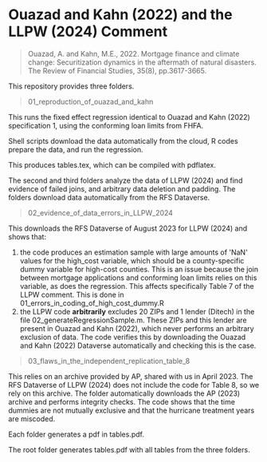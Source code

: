 # Ouazad and Kahn (2022) and the LLPW (2024) Comment

> Ouazad, A. and Kahn, M.E., 2022. Mortgage finance and climate change: Securitization dynamics in the aftermath of natural disasters. The Review of Financial Studies, 35(8), pp.3617-3665.

This repository provides three folders. 

> 01_reproduction_of_ouazad_and_kahn

This runs the fixed effect regression identical to Ouazad and Kahn (2022) specification 1, using the conforming loan limits from FHFA.

Shell scripts download the data automatically from the cloud, R codes prepare the data, and run the regression.

This produces tables.tex, which can be compiled with pdflatex. 



The second and third folders analyze the data of LLPW (2024) and find evidence of failed joins, and arbitrary data deletion and padding. The folders download data automatically from the RFS Dataverse.

> 02_evidence_of_data_errors_in_LLPW_2024

This downloads the RFS Dataverse of August 2023 for LLPW (2024) and shows that:

1. the code produces an estimation sample with large amounts of 'NaN' values for the high_cost variable, which should be a county-specific dummy variable for high-cost counties. This is an issue because the join between mortgage applications and conforming loan limits relies on this variable, as does the regression. This affects specifically Table 7 of the LLPW comment. This is done in 01_errors_in_coding_of_high_cost_dummy.R
2. the LLPW code **arbitrarily** excludes 20 ZIPs and 1 lender (Ditech) in the file 02_generateRegressionSample.m. These ZIPs and this lender are present in Ouazad and Kahn (2022), which never performs an arbitrary exclusion of data. The code verifies this by downloading the Ouazad and Kahn (2022) Dataverse automatically and checking this is the case.

> 03_flaws_in_the_independent_replication_table_8

This relies on an archive provided by AP, shared with us in April 2023. The RFS Dataverse of LLPW (2024) does not include the code for Table 8, so we rely on this archive. The folder automatically downloads the AP (2023) archive and performs integrity checks. The code shows that the time dummies are not mutually exclusive and that the hurricane treatment years are miscoded.

Each folder generates a pdf in tables.pdf.

The root folder generates tables.pdf with all tables from the three folders.



